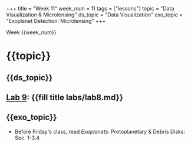 +++
title = "Week 11"
week_num = 11
tags = ["lessons"]
topic = "Data Visualization & Microlensing"
ds_topic = "Data Visualization"
exo_topic =  "Exoplanet Detection: Microlensing"
+++

Week {{week_num}}
# {{topic}}

## {{ds_topic}}

## [Lab 9](../../labs/lab8/): {{fill title labs/lab8.md}}

## {{exo_topic}}
- Before Friday's class, read *Exoplanets*: Protoplanetary & Debris Disks:  Sec. 1-3.4
